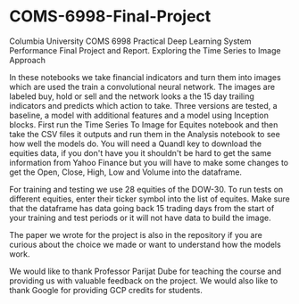 # COMS-6998-Final-Project
Columbia University COMS 6998 Practical Deep Learning System Performance Final Project and Report.  Exploring the Time Series to Image Approach  


In these notebooks we take financial indicators and turn them into images which are used the train a convolutional neural network.  The images are labeled buy, hold or sell and the network looks a the 15 day trailing indicators and predicts which action to take.  Three versions are tested, a baseline, a model with additional features and a model using Inception blocks.  First run the Time Series To Image for Equites notebook and then take the CSV files it outputs and run them in the Analysis notebook to see how well the models do.  You will need a Quandl key to download the equities data, if you don't have you it shouldn't be hard to get the same information from Yahoo Finance but you will have to make some changes to get the Open, Close, High, Low and Volume into the dataframe.  

For training and testing we use 28 equities of the DOW-30.  To run tests on different equities, enter their ticker symbol into the list of equites.  Make sure that the dataframe has data going back 15 trading days from the start of your training and test periods or it will not have data to build the image. 

The paper we wrote for the project is also in the repository if you are curious about the choice we made or want to understand how the models work.

We would like to thank Professor Parijat Dube for teaching the course and providing us with valuable feedback on the project.  We would also like to thank Google for providing GCP credits for students.
